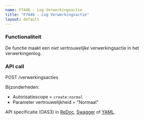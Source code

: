 ```yaml
---
name: F7446 - Log Verwerkingsactie
title: "F7446 - Log Verwerkingsactie"
layout: default
---
```


### Functionaliteit

De functie maakt een _niet vertrouwelijke_ verwerkingsactie in het verwerkingenlog.

### API call

POST /verwerkingsacties

Bijzonderheden:
* Autorisatiescope = `create:normal`
* Parameter vertrouwelijkheid = "Normaal"

API specificatie (OAS3) in
  [ReDoc](http://redocly.github.io/redoc/?url=https://raw.githubusercontent.com/VNG-Realisatie/gemma-verwerkingenlogging/master/docs/_content/api/oas-specification/logging-verwerkingen-api/openapi.yaml#operation/verwerkingsactie_create),
  [Swagger](https://petstore.swagger.io/?url=https://raw.githubusercontent.com/VNG-Realisatie/gemma-verwerkingenlogging/master/docs/_content/api/oas-specification/logging-verwerkingen-api/openapi.yaml#/REST%20calls/verwerkingsactie_create) of
  [YAML](https://raw.githubusercontent.com/VNG-Realisatie/gemma-verwerkingenlogging/master/docs/_content/api/oas-specification/logging-verwerkingen-api/openapi.yaml).
